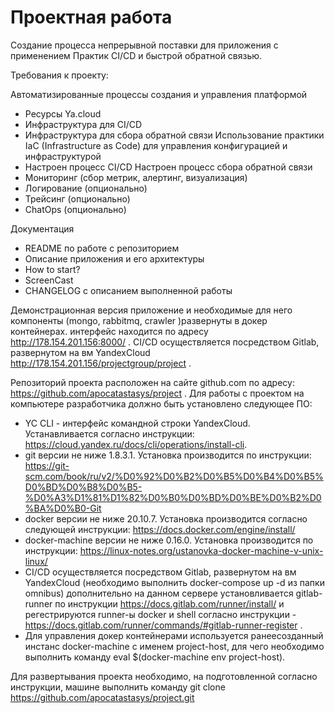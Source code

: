 # Проектная работа

Создание процесса непрерывной поставки для приложения с применением Практик CI/CD и быстрой обратной связью.

Требования к проекту:

Автоматизированные процессы создания и управления платформой
- Ресурсы Ya.cloud
- Инфраструктура для CI/CD
- Инфраструктура для сбора обратной связи
Использование практики IaC (Infrastructure as Code) для управления
конфигурацией и инфраструктурой
- Настроен процесс CI/CD
Настроен процесс сбора обратной связи
- Мониторинг (сбор метрик, алертинг, визуализация)
- Логирование (опционально)
- Трейсинг (опционально)
- ChatOps (опционально)

Документация
- README по работе с репозиторием
- Описание приложения и его архитектуры
- How to start?
- ScreenCast
- CHANGELOG с описанием выполненной работы

Демонстрационная версия приложение и необходимые для него компоненты (mongo, rabbitmq, crawler )развернуты в докер контейнерах. интерфейс находится по адресу http://178.154.201.156:8000/ .
CI/CD осуществляется посредством Gitlab, развернутом на вм YandexCloud http://178.154.201.156/projectgroup/project .

Репозиторий проекта расположен на сайте github.com по адресу: https://github.com/apocatastasys/project .
Для работы с проектом на компьютере разработчика должно быть установлено следующее ПО:
 - YC CLI - интерфейс командной строки YandexCloud. Устанавливается согласно инструкции: https://cloud.yandex.ru/docs/cli/operations/install-cli.
 - git версии не ниже 1.8.3.1. Установка производится по инструкции: https://git-scm.com/book/ru/v2/%D0%92%D0%B2%D0%B5%D0%B4%D0%B5%D0%BD%D0%B8%D0%B5-%D0%A3%D1%81%D1%82%D0%B0%D0%BD%D0%BE%D0%B2%D0%BA%D0%B0-Git
 - docker версии не ниже 20.10.7. Установка производится согласно следующей инструкции: https://docs.docker.com/engine/install/
 - docker-machine версии не ниже  0.16.0. Установка производится по инструкции: https://linux-notes.org/ustanovka-docker-machine-v-unix-linux/
 - CI/CD осуществляется посредством Gitlab, развернутом на вм YandexCloud (необходимо выполнить docker-compose up -d из папки omnibus) дополнительно на данном сервере установливается gitlab-runner по инструкции https://docs.gitlab.com/runner/install/ и регестрируются runner-ы docker и shell согласно инструкции - https://docs.gitlab.com/runner/commands/#gitlab-runner-register .
 - Для управления докер контейнерами используется ранеесозданный инстанс docker-machine с именем project-host, для чего необходимо выполнить команду  eval $(docker-machine env project-host).

Для развертывания проекта необходимо, на подготовленной согласно инструкции, машине выполнить команду git clone https://github.com/apocatastasys/project.git
